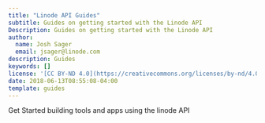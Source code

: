 ```yaml
---
title: "Linode API Guides"
subtitle: Guides on getting started with the Linode API
Description: Guides on getting started with the Linode API
author:
  name: Josh Sager
  email: jsager@linode.com
description: Guides
keywords: []
license: '[CC BY-ND 4.0](https://creativecommons.org/licenses/by-nd/4.0)'
date: 2018-06-13T08:55:08-04:00
template: guides
---
```

Get Started building tools and apps using the linode API
